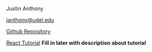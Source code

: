 Justin Anthony

janthony@udel.edu 

[Github Repository](https://github.com/janthony-ud/CISC275-Portfolio)

[React Tutorial](https://github.com/janthony-ud/CISC275-Portfolio/blob/main/indexReact.js)
**Fill in later with description about tutorial**

